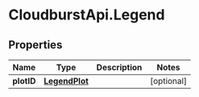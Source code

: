 # CloudburstApi.Legend

## Properties
Name | Type | Description | Notes
------------ | ------------- | ------------- | -------------
**plotID** | [**LegendPlot**](LegendPlot.md) |  | [optional] 


